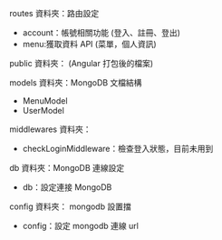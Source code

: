 routes 資料夾：路由設定
- account：帳號相關功能 (登入、註冊、登出)
- menu:獲取資料 API (菜單，個人資訊)

public 資料夾： (Angular 打包後的檔案)

models 資料夾：MongoDB 文檔結構
- MenuModel
- UserModel

middlewares 資料夾：
- checkLoginMiddleware：檢查登入狀態，目前未用到

db 資料夾：MongoDB 連線設定
- db：設定連接 MongoDB

config 資料夾： mongodb 設置擋
- config：設定 mongodb 連線 url





